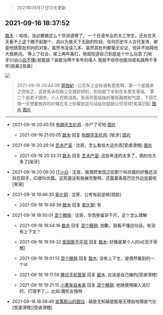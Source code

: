 > 2021年09月17日12点更新
<link rel="stylesheet" href="https://cdn.jsdelivr.net/gh/taotie6/sampleJSON@main/css/photo_show.css">
<meta name="referrer" content="no-referrer" />


 ## 2021-09-16 18:37:52 

 [㪚木](https://www.coolapk.com/feed/30030786?shareKey=YjNjYzkyMDQyZWJjNjE0MzIzZGY~) ：哈哈，没必要跟这么个货讲道理了。
一个日语专业的大三学生，还处在天天看不上这个瞧不起那个、自以为是天下无敌的阶段，任何历史牛人古代圣贤，都是他随意批判的的对象，虽然书没读几本、虽然其批判都毫无论证，但并不妨碍他大放厥词。
等上了社会，挨上两年毒打<!--break-->，他就知道自己到底是个什么玩意了[呲牙]//<a class="feed-link-uname" href="/u/小白不懂i">@小白不懂i</a>:挺能装？装能当两千多年的圣人 我就不信你也能功成名就两千多年[抠鼻][抠鼻] 

<div class="album">
<img class="img-item" src="http://image.coolapk.com/feed/2020/0606/14/1081091_39c516f3_5623_1393@320x180.gif" />
</div>

> 2021-09-15 20:44:09 
> [郭伯紀](https://www.coolapk.com/feed/30010495?shareKey=MzEwOTA4OGEyNjRjNjE0MzIzZGY~) : 公交车上这标语有意思啊，第一个是既来之则安之，这是告诉你做公交就好好的，到站就下车别在车里生事端。 第二个是君子固穷，小人穷斯溢矣。告诉你面临挫折要有胸襟和气度，下班忙碌一天想要放弃的时候在车上你看到这句话给你鼓励让你坚持[笑哭][强] 
[图片](http://image.coolapk.com/feed/2021/0915/20/2859803_7c3e2d57_9846_7251@3325x2494.jpeg)
[图片](http://image.coolapk.com/feed/2021/0915/20/2859803_69bab41e_9846_7253@3325x2494.jpeg)

 ------- 

- 2021-09-16 20:45:55 [布朗先生吃鸡](uid=1553933) : 诈尸了可怕 [图片](http://image.coolapk.com/feed/2021/0916/20/1553933_6354_995@828x1792.jpg)

    - 2021-09-16 21:05:05 [㪚木](uid=1081091) 回复 [布朗先生吃鸡](uid=1553933): [呲牙] [图片](http://image.coolapk.com/feed/2021/0916/21/1081091_1fd6be7f_7503_5398@2189x899.png)

- 2021-09-16 20:28:14 [艺术产室](uid=2076564) : 沈哥，怎么看恒大这负债[受虐滑稽] [图片](http://image.coolapk.com/feed/2021/0916/20/2076564_f53f1825_5293_3839@898x1920.jpeg)

    - 2021-09-16 20:33:31 [㪚木](uid=1081091) 回复 [艺术产室](uid=2076564): 这些年送的太多了，搞的也太多了[呲牙] 

- 2021-09-16 20:08:30 [IT小白](uid=1002886) : 沈哥，我偶然发现之前那个叫伏晨的好像还活跃在知乎，ID就叫伏晨。这死遁没有施展完整啊，还露着条尾巴在外边竖着呢[笑哭] 

- 2021-09-16 19:46:35 [氧化铜](uid=1042951) : 沈哥，公考有前途嘛[捂脸] 

    - 2021-09-16 19:48:39 [㪚木](uid=1081091) 回复 [氧化铜](uid=1042951): 有 

- 2021-09-16 18:50:01 [混个眼熟](uid=3783721) : 沈哥，华而弥留非千尺，这个怎么理解 

    - 2021-09-16 18:54:16 [㪚木](uid=1081091) 回复 [混个眼熟](uid=3783721): 抱歉，我看不懂这句话。有没有上下文？ 

    - 2021-09-16 18:59:32 [爱因斯不平坦](uid=834251) 回复 [㪚木](uid=1081091): 好像是某个人的id[流汗滑稽] 

    - 2021-09-16 19:01:13 [混个眼熟](uid=3783721) 回复 [㪚木](uid=1081091): 没有上下文，是偶然看到的一个id 

    - 2021-09-16 19:11:58 [滕讯手机管家](uid=2610581) 回复 [㪚木](uid=1081091): 应该是自己编的[受虐滑稽] 

    - 2021-09-16 19:21:15 [小惠来自未来](uid=847097) 回复 [混个眼熟](uid=3783721): 他随便用输入法打的，打错字了，。比如:魔形女独特 

- 2021-09-16 18:58:49 [安第斯山的甜瓜](uid=555070) : 越是无知越是能毫无理由地理直气壮[受虐滑稽][受虐滑稽] 

